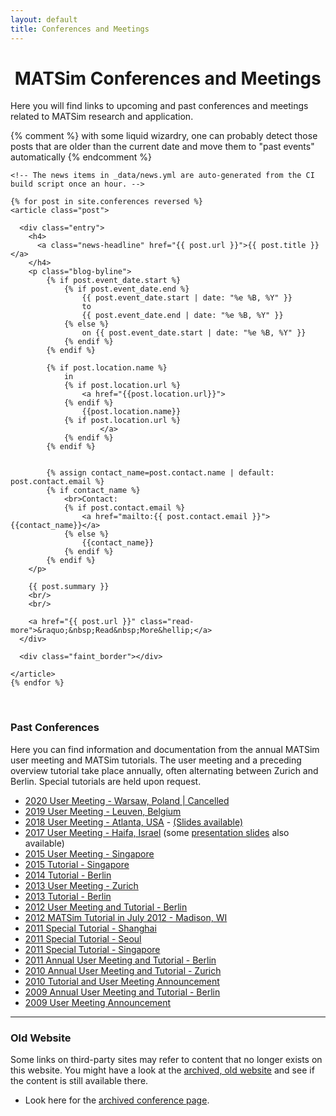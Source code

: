 ```yaml
---
layout: default
title: Conferences and Meetings
---
```


# <i class="fa fa-calendar">&nbsp;</i>MATSim Conferences and Meetings

Here you will find links to upcoming and past conferences and meetings related to MATSim research and application.

{% comment %} with some liquid wizardry, one can probably detect those posts that are older than the current date and move them to "past events" automatically {% endcomment %}

<div class="col-md-12 posts">

    <!-- The news items in _data/news.yml are auto-generated from the CI build script once an hour. -->

    {% for post in site.conferences reversed %}
    <article class="post">

      <div class="entry">
        <h4>
          <a class="news-headline" href="{{ post.url }}">{{ post.title }}</a>
        </h4>
        <p class="blog-byline">
            {% if post.event_date.start %}
                {% if post.event_date.end %}
                    {{ post.event_date.start | date: "%e %B, %Y" }}
                    to
                    {{ post.event_date.end | date: "%e %B, %Y" }}
                {% else %}
                    on {{ post.event_date.start | date: "%e %B, %Y" }}
                {% endif %}
            {% endif %}

            {% if post.location.name %}
                in 
                {% if post.location.url %}
                    <a href="{{post.location.url}}">
                {% endif %}
                    {{post.location.name}}
                {% if post.location.url %}
                        </a>
                {% endif %}
            {% endif %}


            {% assign contact_name=post.contact.name | default: post.contact.email %}
            {% if contact_name %}
                <br>Contact:
                {% if post.contact.email %}
                    <a href="mailto:{{ post.contact.email }}">{{contact_name}}</a>
                {% else %}
                    {{contact_name}}
                {% endif %}
            {% endif %}
        </p>

        {{ post.summary }}
        <br/>
        <br/>

        <a href="{{ post.url }}" class="read-more">&raquo;&nbsp;Read&nbsp;More&hellip;</a>
      </div>

      <div class="faint_border"></div>

    </article>
    {% endfor %}

</div>

<br/>

### Past Conferences

Here you can find information and documentation from the annual MATSim user meeting and MATSim tutorials. The user meeting and a preceding overview tutorial take place annually, often alternating between Zurich and Berlin. Special tutorials are held upon request.

- [2020 User Meeting - Warsaw, Poland \| Cancelled](/conferences/user_meeting_2020)
- [2019 User Meeting - Leuven, Belgium](https://matsim.atlassian.net/wiki/spaces/MATPUB/pages/365133825/MATSim+User+Meeting+2019)
- [2018 User Meeting - Atlanta, USA](https://matsim.atlassian.net/wiki/spaces/MATPUB/pages/116916260/MATSim+User+Meeting+2018+ITM+Atlanta+June+23) - [(Slides available)](https://matsim.atlassian.net/wiki/spaces/MATPUB/pages/299335682/Presentations+from+MATSim+User+meeting+2018)
- [2017 User Meeting - Haifa, Israel](https://matsim.atlassian.net/wiki/spaces/MATPUB/pages/117899265/MATSim+User+Meeting+special+session+hEART+2017) (some [presentation slides](https://matsim.atlassian.net/wiki/spaces/MATPUB/pages/112202007/Presentations+at+the+MATSim+User+Meeting+2017) also available)
- [2015 User Meeting - Singapore](http://archive.matsim.org/singapore2015)
- [2015 Tutorial - Singapore](http://archive.matsim.org/tutorial/singapore2015)
- [2014 Tutorial - Berlin](http://archive.matsim.org/tutorial/berlin2014)
- [2013 User Meeting - Zurich](http://archive.matsim.org/zurich2013)
- [2013 Tutorial - Berlin](http://archive.matsim.org/tutorial/berlin2013)
- [2012 User Meeting and Tutorial - Berlin](http://archive.matsim.org/usermeeting12)
- [2012 MATSim Tutorial in July 2012 - Madison, WI](http://archive.matsim.org/tutorial/madison2012)
- [2011 Special Tutorial - Shanghai](http://archive.matsim.org/node/636)
- [2011 Special Tutorial - Seoul](http://archive.matsim.org/node/625)
- [2011 Special Tutorial - Singapore](http://archive.matsim.org/node/646)
- [2011 Annual User Meeting and Tutorial - Berlin](http://archive.matsim.org/usermeeting11)
- [2010 Annual User Meeting and Tutorial - Zurich](http://archive.matsim.org/usermeeting10)
- [2010 Tutorial and User Meeting Announcement](http://archive.matsim.org/usermeeting10/announcement)
- [2009 Annual User Meeting and Tutorial - Berlin](http://archive.matsim.org/usermeeting09)
- [2009 User Meeting Announcement](http://archive.matsim.org/usermeeting09/announcement)

---

### Old Website

Some links on third-party sites may refer to content that no longer exists on this website. You might have a look at the [archived, old website](http://archive.matsim.org/) and see if the content is still available there.

- Look here for the [archived conference page](http://archive.matsim.org/usermeetings).
